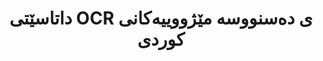 ---
title: "داتاسێتی OCR ی دەسنووسە مێژووییەکانی کوردی"
meta_title: "داتاسێتی OCR ی مێژووی کوردی - داتای ناسینەوەی دەسنووسە"
description: "داتاسێتێکی فراوان کە ١٥،٠٠٠ وێنەی دەسنووسە مێژووییەکانی کوردی لەگەڵ نووسینی زەمینەی ڕاستدا دەگرێتەوە."
draft: false
---
